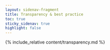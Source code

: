 ```yaml
---
layout: sidenav-fragment
title: Transparency & best practice
toc: true
sticky_sidenav: true
highlight: false
---
```


{% include_relative content/transparency.md %}
